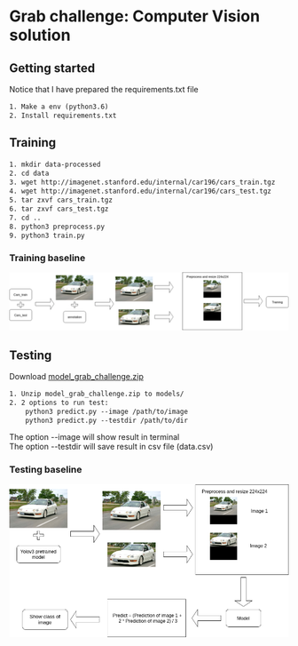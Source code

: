 # Grab challenge: Computer Vision solution
## Getting started
Notice that I have prepared the requirements.txt file
```
1. Make a env (python3.6)
2. Install requirements.txt
```
## Training
```
1. mkdir data-processed
2. cd data
3. wget http://imagenet.stanford.edu/internal/car196/cars_train.tgz
4. wget http://imagenet.stanford.edu/internal/car196/cars_test.tgz
5. tar zxvf cars_train.tgz
6. tar zxvf cars_test.tgz
7. cd ..
8. python3 preprocess.py
9. python3 train.py
```
### Training baseline 
![](https://github.com/thaiduongx26/grab_submit/blob/master/image/baseline-training.png)

## Testing
Download [model_grab_challenge.zip](https://drive.google.com/file/d/1jj-dv_Pe_w2nvLrMsTqk0SioWRfPj1zG/view?usp=sharing)
```
1. Unzip model_grab_challenge.zip to models/
2. 2 options to run test: 
    python3 predict.py --image /path/to/image
    python3 predict.py --testdir /path/to/dir
```
The option --image will show result in terminal </br>
The option --testdir will save result in csv file (data.csv)
### Testing baseline
![alt text](https://github.com/thaiduongx26/grab_submit/blob/master/image/baseline-testing.png)

